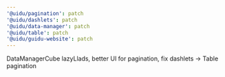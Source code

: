 ```yaml
---
'@uidu/pagination': patch
'@uidu/dashlets': patch
'@uidu/data-manager': patch
'@uidu/table': patch
'@uidu/guidu-website': patch
---
```


DataManagerCube lazyLlads, better UI for pagination, fix dashlets -> Table pagination
